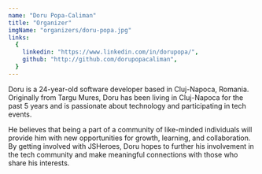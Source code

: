 ```yaml
---
name: "Doru Popa-Caliman"
title: "Organizer"
imgName: "organizers/doru-popa.jpg"
links:
  {
    linkedin: "https://www.linkedin.com/in/dorupopa/",
    github: "http://github.com/dorupopacaliman",
  }
---
```


Doru is a 24-year-old software developer based in Cluj-Napoca, Romania. Originally from Targu Mures, Doru has been living in Cluj-Napoca for the past 5 years and is passionate about technology and participating in tech events. 

He believes that being a part of a community of like-minded individuals will provide him with new opportunities for growth, learning, and collaboration. By getting involved with JSHeroes, Doru hopes to further his involvement in the tech community and make meaningful connections with those who share his interests.